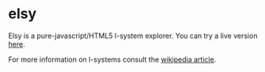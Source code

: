 # elsy

Elsy is a pure-javascript/HTML5 l-system explorer. You can try a live version 
[here](http://elsy-l.appspot.com/).

For more information on l-systems consult the
[wikipedia article](http://en.wikipedia.org/wiki/L-system).
